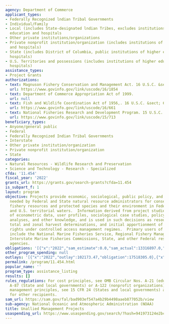 ```yaml
---
agency: Department of Commerce
applicant_types:
- Federally Recognized lndian Tribal Governments
- Individual/Family
- Local (includes State-designated lndian Tribes, excludes institutions of higher
  education and hospitals
- Other private institutions/organizations
- Private nonprofit institution/organization (includes institutions of higher education
  and hospitals)
- State (includes District of Columbia, public institutions of higher education and
  hospitals)
- U.S. Territories and possessions (includes institutions of higher education and
  hospitals)
assistance_types:
- Project Grants
authorizations:
- text: Magnuson Fishery Conservation and Management Act. 16 U.S.C. &sect; 1854e.
  url: https://www.govinfo.gov/link/uscode/16/1854
- text: Department of Commerce Appropriation Act of 1999.
  url: null
- text: Fish and Wildlife Coordination Act of 1956,. 16 U.S.C. &sect; 661.
  url: https://www.govinfo.gov/link/uscode/16/661
- text: National Fisheries Research and Development Program. 15 U.S.C. &sect; 713c3(d).
  url: https://www.govinfo.gov/link/uscode/15/713
beneficiary_types:
- Anyone/general public
- Federal
- Federally Recognized Indian Tribal Governments
- Interstate
- Other private institution/organization
- Private nonprofit institution/organization
- State
categories:
- Natural Resources - Wildlife Research and Preservation
- Science and Technology - Research - Specialized
cfda: '11.454'
fiscal_year: '2022'
grants_url: https://grants.gov/search-grants?cfda=11.454
is_subpart_f: 1
layout: program
objective: Projects provide economic, sociological, public policy, and other information
  needed by Federal and State natural resource administrators for conserving and managing
  fishery resources and protected species and their environment in Federal, State,
  and U.S. territorial waters.  Information derived from project studies may consist
  of econometric data, user profiles, sociological case studies, policy and systems
  analyses, and other knowledge, and is used in such decisions as resource allocations,
  total and zonal harvest determinations, and initial apportionment of harvesting
  rights under controlled access management regimes.  Primary users of project information
  include the National Marine Fisheries Service, Regional Fishery Management Councils,
  Interstate Marine Fisheries Commissions, State, and other Federal resource management
  agencies.
obligations: '[{"x":"2022","sam_estimate":0.0,"sam_actual":13316897.0,"usa_spending_actual":13248152.66},{"x":"2023","sam_estimate":12134186.0,"sam_actual":0.0,"usa_spending_actual":11910788.66},{"x":"2024","sam_estimate":14270000.0,"sam_actual":0.0,"usa_spending_actual":9922745.0}]'
other_program_spending: null
outlays: '[{"x":"2022","outlay":102173.47,"obligation":17518305.0},{"x":"2023","outlay":0.0,"obligation":6560133.31},{"x":"2024","outlay":0.0,"obligation":1026980.0}]'
permalink: /program/11.454.html
popular_name: ''
program_type: assistance_listing
results: []
rules_regulations: For cost principles, see OMB Circular Nos. A-21 (educational institutions),
  A-87 (State and local governments) or A-122 (nonprofit organizations).  For grants
  management principles, see 15 CFR 24 (States and local governments) and 15 CFR 14
  for other recipients.
sam_url: https://sam.gov/fal/bad903ef547a4b29b4498aaeb877052b/view
sub-agency: National Oceanic and Atmospheric Administration (NOAA)
title: Unallied Management Projects
usaspending_url: https://www.usaspending.gov/search/?hash=941973124e2bcdb2c12497a6dda85c72
---
```

